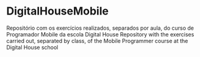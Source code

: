 # DigitalHouseMobile
Repositório com os exercícios realizados, separados por aula, do curso de Programador Mobile da escola Digital House
Repository with the exercises carried out, separated by class, of the Mobile Programmer course at the Digital House school
